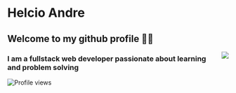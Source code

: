 # Helcio Andre

## Welcome to my github profile 👋🏽
<a href="https://github.com/helciodev">
  <img align='right' src="https://github-readme-stats.anuraghazra1.vercel.app/api/top-langs/?username=helciodev&layout=compact&theme=tokyonight" />
</a>

 ### I am a fullstack web developer passionate about learning and problem solving
<!--
**helciodev/helciodev** is a ✨ _special_ ✨ repository because its `README.md` (this file) appears on your GitHub profile.


-->
![Profile views](https://gpvc.arturio.dev/helciodev)
